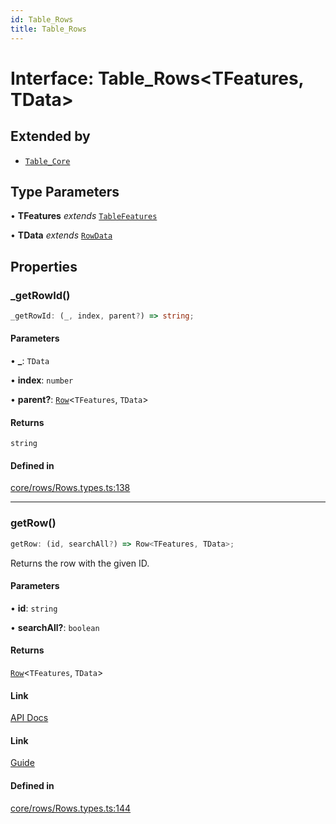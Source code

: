 ```yaml
---
id: Table_Rows
title: Table_Rows
---
```


# Interface: Table\_Rows\<TFeatures, TData\>

## Extended by

- [`Table_Core`](table_core.md)

## Type Parameters

• **TFeatures** *extends* [`TableFeatures`](tablefeatures.md)

• **TData** *extends* [`RowData`](../type-aliases/rowdata.md)

## Properties

### \_getRowId()

```ts
_getRowId: (_, index, parent?) => string;
```

#### Parameters

• **\_**: `TData`

• **index**: `number`

• **parent?**: [`Row`](../type-aliases/row.md)\<`TFeatures`, `TData`\>

#### Returns

`string`

#### Defined in

[core/rows/Rows.types.ts:138](https://github.com/TanStack/table/blob/b1e6b79157b0debc7222660572b06c8b857f4605/packages/table-core/src/core/rows/Rows.types.ts#L138)

***

### getRow()

```ts
getRow: (id, searchAll?) => Row<TFeatures, TData>;
```

Returns the row with the given ID.

#### Parameters

• **id**: `string`

• **searchAll?**: `boolean`

#### Returns

[`Row`](../type-aliases/row.md)\<`TFeatures`, `TData`\>

#### Link

[API Docs](https://tanstack.com/table/v8/docs/api/core/table#getrow)

#### Link

[Guide](https://tanstack.com/table/v8/docs/guide/tables)

#### Defined in

[core/rows/Rows.types.ts:144](https://github.com/TanStack/table/blob/b1e6b79157b0debc7222660572b06c8b857f4605/packages/table-core/src/core/rows/Rows.types.ts#L144)
